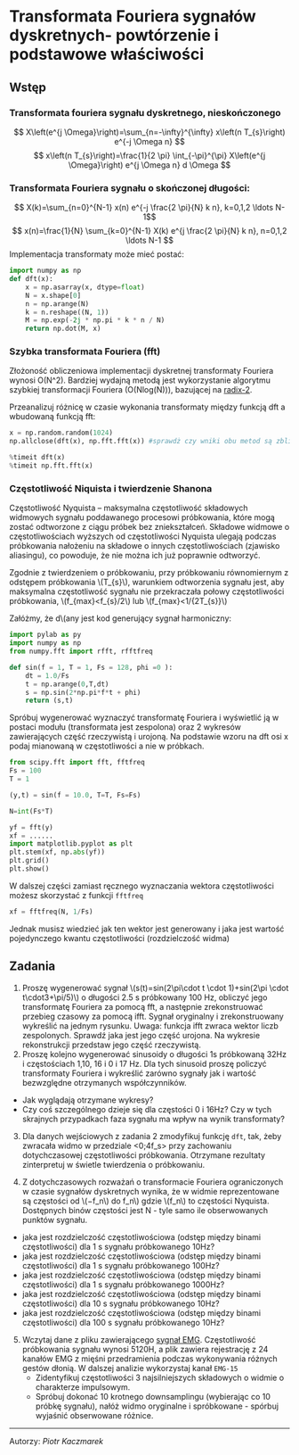 <!-- for math equations - MathJax -->
<script src='https://cdnjs.cloudflare.com/ajax/libs/mathjax/2.7.4/MathJax.js?config=default'></script>
# Transformata Fouriera sygnałów dyskretnych- powtórzenie i podstawowe właściwości

## Wstęp
### Transformata fouriera sygnału dyskretnego, nieskończonego
<!-- ![wzór](./_images/lab01/discrete_inf_fft.png) -->
$$
X\left(e^{j \Omega}\right)=\sum_{n=-\infty}^{\infty} x\left(n T_{s}\right) e^{-j \Omega n} $$
$$
x\left(n T_{s}\right)=\frac{1}{2 \pi} \int_{-\pi}^{\pi} X\left(e^{j \Omega}\right) e^{j \Omega n} d \Omega
$$

### Transformata Fouriera sygnału o skończonej długości:
<!-- ![wzór](./_images/lab01/dft_fin.png) -->
$$
X(k)=\sum_{n=0}^{N-1} x(n) e^{-j \frac{2 \pi}{N} k n}, k=0,1,2 \ldots N-1$$
$$
x(n)=\frac{1}{N} \sum_{k=0}^{N-1} X(k) e^{j \frac{2 \pi}{N} k n}, n=0,1,2 \ldots N-1
$$
Implementacja transformaty może mieć postać:
``` python
import numpy as np
def dft(x):
    x = np.asarray(x, dtype=float)
    N = x.shape[0]
    n = np.arange(N)
    k = n.reshape((N, 1))
    M = np.exp(-2j * np.pi * k * n / N)
    return np.dot(M, x)
```

### Szybka transformata Fouriera (fft)
Złożoność obliczeniowa implementacji dyskretnej transformaty Fouriera wynosi O(N^2). Bardziej wydajną metodą jest wykorzystanie algorytmu szybkiej transformacji Fouriera (O(Nlog(N))), bazującej na [radix-2](https://en.wikipedia.org/wiki/Cooley%E2%80%93Tukey_FFT_algorithm).

Przeanalizuj różnicę w czasie wykonania transformaty między funkcją dft a wbudowaną funkcją fft:
``` python
x = np.random.random(1024)
np.allclose(dft(x), np.fft.fft(x)) #sprawdż czy wniki obu metod są zbliżone

%timeit dft(x)
%timeit np.fft.fft(x)
```
### Częstotliwość Niquista i twierdzenie Shanona
Częstotliwość Nyquista – maksymalna częstotliwość składowych widmowych sygnału poddawanego procesowi próbkowania, które mogą zostać odtworzone z ciągu próbek bez zniekształceń. Składowe widmowe o częstotliwościach wyższych od częstotliwości Nyquista ulegają podczas próbkowania nałożeniu na składowe o innych częstotliwościach (zjawisko aliasingu), co powoduje, że nie można ich już poprawnie odtworzyć.

Zgodnie z twierdzeniem o próbkowaniu, przy próbkowaniu równomiernym z odstępem próbkowania \\(T_{s}\\), warunkiem odtworzenia sygnału jest, aby maksymalna częstotliwość sygnału nie przekraczała połowy częstotliwości próbkowania, \\(f_{max}<f_{s}/2\\) lub \\(f_{max}<1/{2T_{s}}\\)

Załóżmy, że d\\(any jest kod generujący sygnał harmoniczny:
``` python
import pylab as py
import numpy as np
from numpy.fft import rfft, rfftfreq

def sin(f = 1, T = 1, Fs = 128, phi =0 ):
	dt = 1.0/Fs
	t = np.arange(0,T,dt)
	s = np.sin(2*np.pi*f*t + phi)
	return (s,t)	
```

Spróbuj wygenerować wyznaczyć transformatę Fouriera i wyświetlić ją w postaci modułu (transformata jest zespolona) oraz 2 wykresów zawierających część rzeczywistą i urojoną. Na podstawie wzoru na dft osi x podaj mianowaną w częstotliwości a nie w próbkach. 

``` python
from scipy.fft import fft, fftfreq
Fs = 100
T = 1

(y,t) = sin(f = 10.0, T=T, Fs=Fs)

N=int(Fs*T)

yf = fft(y)
xf = ......
import matplotlib.pyplot as plt
plt.stem(xf, np.abs(yf))
plt.grid()
plt.show()
```
W dalszej części zamiast ręcznego wyznaczania wektora częstotliwości możesz skorzystać z funkcji `fftfreq`
``` python
xf = fftfreq(N, 1/Fs)
```
Jednak musisz wiedzieć jak ten wektor jest generowany i jaka jest wartość pojedynczego kwantu częstotliwości (rozdzielczość widma)

## Zadania
1. Proszę wygenerować sygnał \\(s(t)=sin(2\pi\cdot t \cdot 1)+sin(2\pi \cdot t\cdot3+\pi/5)\\) o długości 2.5 s próbkowany 100 Hz, obliczyć jego transformatę Fouriera za pomocą fft, a następnie zrekonstruować przebieg czasowy za pomocą ifft. Sygnał oryginalny i zrekonstruowany wykreślić na jednym rysunku. Uwaga: funkcja ifft zwraca wektor liczb zespolonych. Sprawdź jaka jest jego część urojona. Na wykresie rekonstrukcji przedstaw jego część rzeczywistą.
2. Proszę kolejno wygenerować sinusoidy o długości 1s próbkowaną 32Hz i częstościach 1,10, 16 i 0 i 17 Hz. Dla tych sinusoid proszę policzyć transformaty Fouriera i wykreślić zarówno sygnały jak i wartość bezwzględne otrzymanych współczynników.
- Jak wyglądają otrzymane wykresy?
- Czy coś szczególnego dzieje się dla częstości 0 i 16Hz? Czy w tych skrajnych przypadkach faza sygnału ma wpływ na wynik transformaty?

3. Dla danych wejściowych z zadania 2 zmodyfikuj funkcję `dft`, tak, żeby zwracała widmo w przedziale <0;4f_s> przy zachowaniu dotychczasowej częstotliwości próbkowania. Otrzymane rezultaty zinterpretuj w świetle twierdzenia o próbkowaniu.

4. Z dotychczasowych rozważań o transformacie Fouriera ograniczonych w czasie sygnałów dyskretnych wynika, że w widmie reprezentowane są częstości od \\(−f_n\\) do f_n\\) gdzie \\(f_n\\) to częstości Nyquista. Dostępnych binów częstości jest N - tyle samo ile obserwowanych punktów sygnału.

- jaka jest rozdzielczość częstotliwościowa (odstęp między binami częstotliwości)  dla 1 s sygnału próbkowanego 10Hz?
- jaka jest rozdzielczość częstotliwościowa (odstęp między binami częstotliwości)  dla 1 s sygnału próbkowanego 100Hz?
- jaka jest rozdzielczość częstotliwościowa (odstęp między binami częstotliwości)  dla 1 s sygnału próbkowanego 1000Hz?
- jaka jest rozdzielczość częstotliwościowa (odstęp między binami częstotliwości)  dla 10 s sygnału próbkowanego 10Hz?
- jaka jest rozdzielczość częstotliwościowa (odstęp między binami częstotliwości)  dla 100 s sygnału próbkowanego 10Hz?

5. Wczytaj dane z pliku zawierającego [sygnał EMG](https://chmura.put.poznan.pl/s/G285gnQVuCnfQAx/download?path=%2FData-HDF5&files=emg_gestures-12-repeats_short-2018-04-12-14-05-19-091.hdf5). Częstotliwość próbkowania sygnału wynosi 5120H, a plik zawiera rejestrację z 24 kanałów EMG z mięśni przedramienia podczas wykonywania różnych gestów dłonią. W dalszej analizie wykorzystaj kanał `EMG-15`
   - Zidentyfikuj częstotliwości 3 najsilniejszych składowych o widmie o charakterze impulsowym.
   - Spróbuj dokonać 10 krotnego downsamplingu (wybierając co 10 próbkę sygnału), nałóż widmo oryginalne i spróbkowane - spórbuj wyjaśnić obserwowane różnice.
   
   


<!-- 4. Metodą na zwiększanie ilości binów w transformacie Fouriera jest przedłużanie sygnału zerami (zero-padding). Jest to szczególny przypadek następującego podejścia: Nasz "prawdziwy" sygnał jest długi. Oglądamy go przez prostokątne okno, które ma wartość 1 na odcinku czasu, dla którego próbki mamy dostępne i 0 dla pozostałego czasu (więcej o różnych oknach będzie na kolejnych zajęciach). W efekcie możemy myśleć, że oglądany przez nas sygnał to efekt przemnożenia "prawdziwego" sygnału przez okno. Efekty takiego przedłużania proszę zbadać:

- dla sygnału sinusoidalnego o dł. 0.1s i częstości 10Hz próbkowanego 100 Hz
- dla sygnału sinusoidalnego o dł. 0.1s i częstości 22Hz próbkowanego 100 Hz
- dla sygnału będącego suma dwóch powyższych

Jak można zinterpretować wyniki tego eksperymentu w świetle twierdzenia o splocie? -->



---
Autorzy: *Piotr Kaczmarek*
